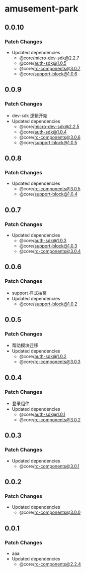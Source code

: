 # amusement-park

## 0.0.10

### Patch Changes

- Updated dependencies
  - @core/micro-dev-sdk@2.2.7
  - @core/auth-sdk@1.0.5
  - @core/rc-components@3.0.7
  - @core/support-block@1.0.6

## 0.0.9

### Patch Changes

- dev-sdk 逻辑开始
- Updated dependencies
  - @core/micro-dev-sdk@2.2.5
  - @core/auth-sdk@1.0.4
  - @core/rc-components@3.0.6
  - @core/support-block@1.0.5

## 0.0.8

### Patch Changes

- Updated dependencies
  - @core/rc-components@3.0.5
  - @core/support-block@1.0.4

## 0.0.7

### Patch Changes

- Updated dependencies
  - @core/auth-sdk@1.0.3
  - @core/support-block@1.0.3
  - @core/rc-components@3.0.4

## 0.0.6

### Patch Changes

- support 样式抽离
- Updated dependencies
  - @core/support-block@1.0.2

## 0.0.5

### Patch Changes

- 帮助模块迁移
- Updated dependencies
  - @core/auth-sdk@1.0.2
  - @core/rc-components@3.0.3

## 0.0.4

### Patch Changes

- 登录组件
- Updated dependencies
  - @core/auth-sdk@1.0.1
  - @core/rc-components@3.0.2

## 0.0.3

### Patch Changes

- Updated dependencies
  - @core/rc-components@3.0.1

## 0.0.2

### Patch Changes

- Updated dependencies
  - @core/rc-components@3.0.0

## 0.0.1

### Patch Changes

- aaa
- Updated dependencies
  - @core/rc-components@2.2.4
